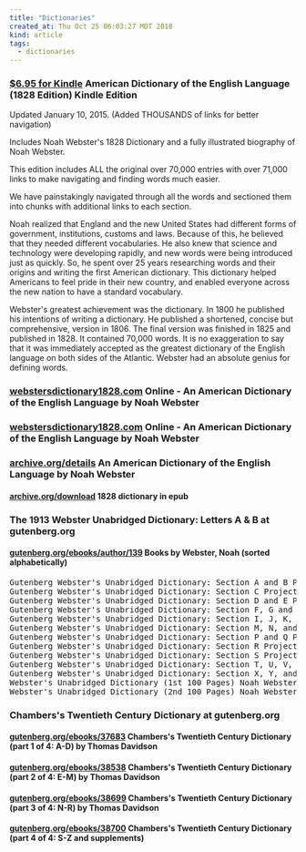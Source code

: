 ```yaml
---
title: "Dictionaries"
created_at: Thu Oct 25 06:03:27 MDT 2018
kind: article
tags:
  - dictionaries
---
```


<h3>
  <a href="https://www.amazon.com/American-Dictionary-English-Language-1828-ebook/dp/B00O3T2AP" target="_blank">$6.95 for Kindle</a>
  American Dictionary of the English Language (1828 Edition) Kindle Edition
</h3>

Updated January 10, 2015. (Added THOUSANDS of links for better navigation)

Includes Noah Webster's 1828 Dictionary and a fully illustrated biography
of Noah Webster.

This edition includes ALL the original over 70,000 entries with over
71,000 links to make navigating and finding words much easier.

We have painstakingly navigated through all the words and sectioned them
into chunks with additional links to each section.

Noah realized that England and the new United States had different
forms of government, institutions, customs and laws. Because of this,
he believed that they needed different vocabularies. He also knew that
science and technology were developing rapidly, and new words were
being introduced just as quickly. So, he spent over 25 years researching
words and their origins and writing the first American dictionary. This
dictionary helped Americans to feel pride in their new country, and
enabled everyone across the new nation to have a standard vocabulary.

Webster's greatest achievement was the dictionary. In 1800 he published
his intentions of writing a dictionary. He published a shortened, concise
but comprehensive, version in 1806. The final version was finished in 1825
and published in 1828. It contained 70,000 words. It is no exaggeration
to say that it was immediately accepted as the greatest dictionary of the
English language on both sides of the Atlantic. Webster had an absolute
genius for defining words.

<h3>

  <a href="http://webstersdictionary1828.com/" target="_blank">webstersdictionary1828.com</a>
  Online - An American Dictionary of the English Language by Noah Webster
</h3>

<h3>
  <a href="http://webstersdictionary1828.com/" target="_blank">webstersdictionary1828.com</a>
  Online - An American Dictionary of the English Language by Noah Webster
</h3>

<h3>
  <a href="https://archive.org/details/americandictiona01websrich/page/n7" target="_blank">archive.org/details</a>
  An American Dictionary of the English Language by Noah Webster
</h3>

<h4>
  <a href="https://archive.org/download/americandictiona01websrich/americandictiona01websrich.epub" target="_blank">archive.org/download</a>
  1828 dictionary in epub
</h4>

<h3>The 1913 Webster Unabridged Dictionary: Letters A & B at gutenberg.org</h3>

<h4>
  <a href="http://www.gutenberg.org/ebooks/author/139" target="_blank">gutenberg.org/ebooks/author/139</a>
  Books by Webster, Noah (sorted alphabetically)
</h4>

<pre>
Gutenberg Webster's Unabridged Dictionary: Section A and B Project Gutenberg and Noah Webster
Gutenberg Webster's Unabridged Dictionary: Section C Project Gutenberg and Noah Webster
Gutenberg Webster's Unabridged Dictionary: Section D and E Project Gutenberg and Noah Webster
Gutenberg Webster's Unabridged Dictionary: Section F, G and H Project Gutenberg and Noah Webster
Gutenberg Webster's Unabridged Dictionary: Section I, J, K, and L Project Gutenberg and Noah Webster
Gutenberg Webster's Unabridged Dictionary: Section M, N, and O Project Gutenberg and Noah Webster
Gutenberg Webster's Unabridged Dictionary: Section P and Q Project Gutenberg and Noah Webster
Gutenberg Webster's Unabridged Dictionary: Section R Project Gutenberg and Noah Webster
Gutenberg Webster's Unabridged Dictionary: Section S Project Gutenberg and Noah Webster
Gutenberg Webster's Unabridged Dictionary: Section T, U, V, and W Project Gutenberg and Noah Webster
Gutenberg Webster's Unabridged Dictionary: Section X, Y, and Z Project Gutenberg and Noah Webster
Webster's Unabridged Dictionary (1st 100 Pages) Noah Webster
Webster's Unabridged Dictionary (2nd 100 Pages) Noah Webster
</pre>

<h3>Chambers's Twentieth Century Dictionary at gutenberg.org</h3>

<h4>
  <a href="http://www.gutenberg.org/ebooks/37683" target="_blank">gutenberg.org/ebooks/37683</a>
  Chambers's Twentieth Century Dictionary (part 1 of 4: A-D) by Thomas Davidson
</h4>

<h4>
  <a href="http://www.gutenberg.org/ebooks/38538" target="_blank">gutenberg.org/ebooks/38538</a>
  Chambers's Twentieth Century Dictionary (part 2 of 4: E-M) by Thomas Davidson
</h4>

<h4>
  <a href="http://www.gutenberg.org/ebooks/38699" target="_blank">gutenberg.org/ebooks/38699</a>
  Chambers's Twentieth Century Dictionary (part 3 of 4: N-R) by Thomas Davidson
</h4>

<h4>
  <a href="http://www.gutenberg.org/ebooks/38700" target="_blank">gutenberg.org/ebooks/38700</a>
  Chambers's Twentieth Century Dictionary (part 4 of 4: S-Z and supplements)
</h4>

<h4>
  <a href="" target="_blank"></a>
  
</h4>

<h4>
  <a href="" target="_blank"></a>
  
</h4>

<!--
html boilerplate fragments
<a href="" target="_blank"></a>
<a name=""></a>
<img src="" width="400px">
<ul>
  <li></li>
  <li><a href="" target="_blank"></a></li>
</ul>
<pre>
</pre>
<p style="margin-bottom: 2em;"></p>
<hr style="border: 0; height: 3px; background: #333; background-image: linear-gradient(to right, #ccc, #333, #ccc);">
<pre><code>
</code></pre>
<math xmlns='http://www.w3.org/1998/Math/MathML' display='block'>
</math>
-->
